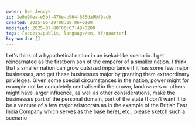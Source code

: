 ```yaml
---
owner: Ben Jendyk
id: 1e9e9fea-e5bf-476e-b964-686da9bf9acb
created: 2025-06-29T00:09:06+0200
modified: 2025-07-08T06:07:49+0200
tags: [access/public, language/en, tf/quarter]
key-words: []
---
```


Let's think of a hypothetical nation in an isekai-like scenario. I get reincarnated as the firstborn son of the emperor of a smaller nation. I think that a smaller nation can grow outsized importance if it has some few major businesses, and get these businesses major by granting them extraordinary privileges. Given some special circumstances in the nation, power might for example not be completely centralised in the crown, landowners or others might have larger influence, as well as other considerations, make the businesses part of the personal domain, part of the state (I don't want it to be a venture of a few major aristocrats as in the example of the British East India Company which serves as the base here), etc., please sketch such a scenario